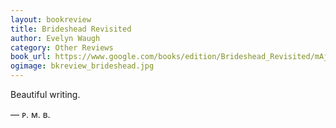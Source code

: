 ```yaml
---
layout: bookreview
title: Brideshead Revisited
author: Evelyn Waugh
category: Other Reviews
book_url: https://www.google.com/books/edition/Brideshead_Revisited/mAjbDwAAQBAJ
ogimage: bkreview_brideshead.jpg
---
```

Beautiful writing.

— ᴘ. ᴍ. ʙ.